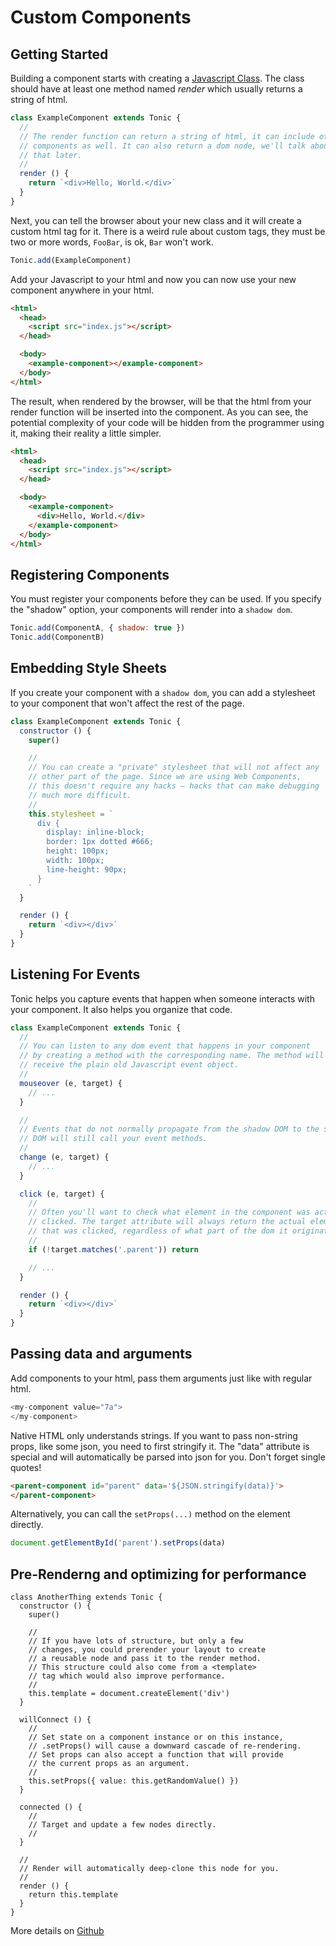 # Custom Components

## Getting Started

Building a component starts with creating a [Javascript Class][0]. The class
should have at least one method named *render* which usually returns a string
of html.

```js
class ExampleComponent extends Tonic {
  //
  // The render function can return a string of html, it can include other
  // components as well. It can also return a dom node, we'll talk about
  // that later.
  //
  render () {
    return `<div>Hello, World.</div>`
  }
}
```

Next, you can tell the browser about your new class and it will create a custom
html tag for it. There is a weird rule about custom tags, they must be two or
more words, `FooBar`, is ok, `Bar` won't work.

```js
Tonic.add(ExampleComponent)
```

Add your Javascript to your html and now you can now use your new component
anywhere in your html.

```html
<html>
  <head>
    <script src="index.js"></script>
  </head>

  <body>
    <example-component></example-component>
  </body>
</html>
```

The result, when rendered by the browser, will be that the html
from your render function will be inserted into the component. As you
can see, the potential complexity of your code will be hidden from the
programmer using it, making their reality a little simpler.

```html
<html>
  <head>
    <script src="index.js"></script>
  </head>

  <body>
    <example-component>
      <div>Hello, World.</div>
    </example-component>
  </body>
</html>
```

## Registering Components

You must register your components before they can be used. If you specify the
"shadow" option, your components will render into a `shadow dom`.

```js
Tonic.add(ComponentA, { shadow: true })
Tonic.add(ComponentB)
```

## Embedding Style Sheets

If you create your component with a `shadow dom`, you can add a stylesheet to
your component that won't affect the rest of the page.

```js
class ExampleComponent extends Tonic {
  constructor () {
    super()

    //
    // You can create a "private" stylesheet that will not affect any
    // other part of the page. Since we are using Web Components,
    // this doesn't require any hacks — hacks that can make debugging
    // much more difficult.
    //
    this.stylesheet = `
      div {
        display: inline-block;
        border: 1px dotted #666;
        height: 100px;
        width: 100px;
        line-height: 90px;
      }
    `
  }

  render () {
    return `<div></div>`
  }
}
```

## Listening For Events

Tonic helps you capture events that happen when someone interacts with your
component. It also helps you organize that code.

```js
class ExampleComponent extends Tonic {
  //
  // You can listen to any dom event that happens in your component
  // by creating a method with the corresponding name. The method will
  // receive the plain old Javascript event object.
  //
  mouseover (e, target) {
    // ...
  }

  //
  // Events that do not normally propagate from the shadow DOM to the standard
  // DOM will still call your event methods.
  //
  change (e, target) {
    // ...
  }

  click (e, target) {
    //
    // Often you'll want to check what element in the component was actually
    // clicked. The target attribute will always return the actual element
    // that was clicked, regardless of what part of the dom it originated.
    //
    if (!target.matches('.parent')) return

    // ...
  }

  render () {
    return `<div></div>`
  }
}
```

## Passing data and arguments

Add components to your html, pass them arguments just like with regular html.

```js
<my-component value="7a">
</my-component>
```

Native HTML only understands strings. If you want to pass non-string props, like
some json, you need to first stringify it. The "data" attribute is special and
will automatically be parsed into json for you. Don't forget single quotes!

```html
<parent-component id="parent" data='${JSON.stringify(data)}'>
</parent-component>
```

Alternatively, you can call the `setProps(...)` method on the element directly.

```js
document.getElementById('parent').setProps(data)
```

## Pre-Renderng and optimizing for performance

```
class AnotherThing extends Tonic {
  constructor () {
    super()

    //
    // If you have lots of structure, but only a few
    // changes, you could prerender your layout to create
    // a reusable node and pass it to the render method.
    // This structure could also come from a <template>
    // tag which would also improve performance.
    //
    this.template = document.createElement('div')
  }

  willConnect () {
    //
    // Set state on a component instance or on this instance,
    // .setProps() will cause a downward cascade of re-rendering.
    // Set props can also accept a function that will provide
    // the current props as an argument.
    //
    this.setProps({ value: this.getRandomValue() })
  }

  connected () {
    //
    // Target and update a few nodes directly.
    //
  }

  //
  // Render will automatically deep-clone this node for you.
  //
  render () {
    return this.template
  }
}
```

More details on [Github][1]

[0]:https://developer.mozilla.org/en-US/docs/Web/JavaScript/Reference/Classes
[1]:https://github.com/hxoht/tonic

